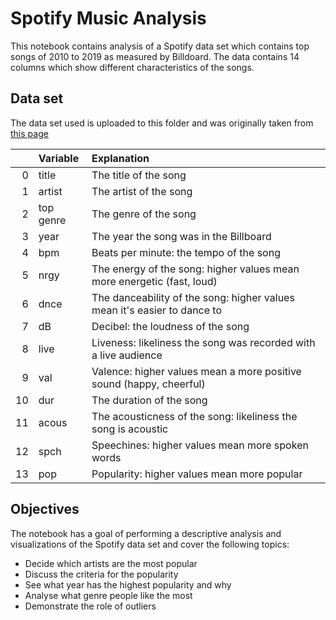 # Spotify Music Analysis

This notebook contains analysis of a Spotify data set which contains top songs of 2010 to 2019 as measured by Billdoard. The data contains 14 columns which show different characteristics of the songs.

## Data set

The data set used is uploaded to this folder and was originally taken from [this page](https://www.kaggle.com/datasets/leonardopena/top-spotify-songs-from-20102019-by-year)

|    | Variable   | Explanation                                                |
|---:|:-----------|:-----------------------------------------------------------|
|  0 | title      | The title of the song                                      |
|  1 | artist     | The artist of the song                                     |
|  2 | top genre  | The genre of the song                                      |
|  3 | year       | The year the song was in the Billboard                     |
|  4 | bpm        | Beats per minute: the tempo of the song                    |
|  5 | nrgy       | The energy of the song: higher values mean more energetic (fast, loud)  |
|  6 | dnce       | The danceability of the song: higher values mean it's easier to dance to  |
|  7 | dB         | Decibel: the loudness of the song  |
|  8 | live       | Liveness: likeliness the song was recorded with a live audience  |
|  9 | val        | Valence: higher values mean a more positive sound (happy, cheerful) |
| 10 | dur        | The duration of the song |
| 11 | acous      | The acousticness of the song: likeliness the song is acoustic|
| 12 | spch       | Speechines: higher values mean more spoken words |
| 13 | pop        | Popularity: higher values mean more popular|

## Objectives

The notebook has a goal of performing a descriptive analysis and visualizations of the Spotify data set and cover the following topics:

* Decide which artists are the most popular
* Discuss the criteria for the popularity
* See what year has the highest popularity and why
* Analyse what genre people like the most
* Demonstrate the role of outliers
